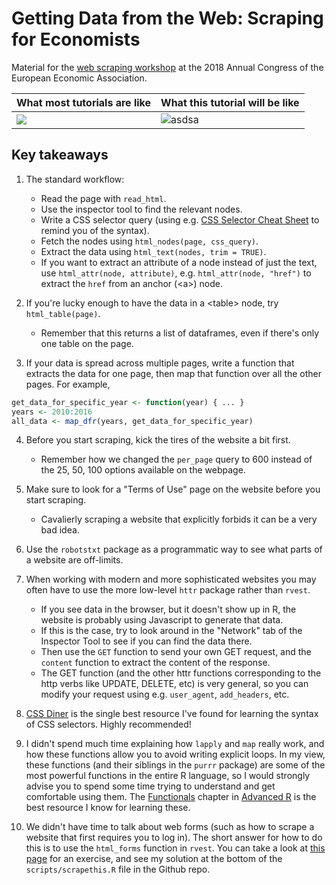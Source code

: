 # Getting Data from the Web: Scraping for Economists

Material for the [web scraping
workshop](http://www.eea-esem-congresses.org/index.php?sezn=7&page=137) at the
2018 Annual Congress of the European Economic Association.

| What most tutorials are like | What this tutorial will be like | 
| ------------- |-------------| 
| ![](https://pbs.twimg.com/media/Bs13i6LCcAAvwCf.jpg) | ![asdsa](https://media0.giphy.com/media/q7UpJegIZjsk0/480w_s.jpg) |

## Key takeaways

1. The standard workflow:
    * Read the page with `read_html`.
    * Use the inspector tool to find the relevant nodes.
    * Write a CSS selector query (using e.g. 
    [CSS Selector Cheat Sheet](https://www.w3schools.com/cssref/css_selectors.asp)
    to remind you of the syntax).
    * Fetch the nodes using `html_nodes(page, css_query)`.
    * Extract the data using `html_text(nodes, trim = TRUE)`.
    * If you want to extract an attribute of a node instead of just the text,
    use `html_attr(node, attribute)`, e.g. `html_attr(node, "href")` to extract
    the  `href` from an anchor (\<a\>) node.

2. If you're lucky enough to have the data in a \<table\> node, try `html_table(page)`.
    * Remember that this returns a list of dataframes, even if there's only one
    table on the page.

3. If your data is spread across multiple pages, write a function that extracts
the data for one page, then map that function over all the other pages. For example, 

```r
get_data_for_specific_year <- function(year) { ... }
years <- 2010:2016
all_data <- map_dfr(years, get_data_for_specific_year)
```

4. Before you start scraping, kick the tires of the website a bit first.
    * Remember how we changed the `per_page` query to 600 instead of the
    25, 50, 100 options available on the webpage.

5. Make sure to look for a "Terms of Use" page on the website before you start scraping.
    * Cavalierly scraping a website that explicitly forbids it can be a very bad idea.

6. Use the `robotstxt` package as a programmatic way to see what parts of a
website are off-limits.

7. When working with modern and more sophisticated websites you may often have to
use the more low-level `httr` package rather than `rvest`.
    * If you see data in the browser, but it doesn't show up in R, the website is
      probably using Javascript to generate that data.
    * If this is the case, try to look around in the "Network" tab of the
      Inspector Tool to see if you can find the data there.
    * Then use the `GET` function to send your own GET request, and the `content`
      function to extract the content of the response.
    * The GET function (and the other httr functions corresponding to the http
      verbs like UPDATE, DELETE, etc) is very general, so you can modify your
      request using e.g. `user_agent`, `add_headers`, etc.

8. [CSS Diner](https://flukeout.github.io/) is the single best resource I've
found for learning the syntax of CSS selectors. Highly recommended!

9. I didn't spend much time explaining how `lapply` and `map` really work, and
how these functions allow you to avoid writing explicit loops. In my view, these
functions (and their siblings in the `purrr` package) are some of the most
powerful functions in the entire R language, so I would strongly advise you to
spend some time trying to understand and get comfortable using them. The
[Functionals](http://adv-r.had.co.nz/Functionals.html) chapter in [Advanced
R](http://adv-r.had.co.nz/) is the best resource I know for learning these.

10. We didn't have time to talk about web forms (such as how to scrape a website
that first requires you to log in). The short answer for how to do this is to
use the `html_forms` function in `rvest`. You can take a look at [this
page](https://scrapethissite.com/pages/advanced/?gotcha=login) for an exercise,
and see my solution at the bottom of the `scripts/scrapethis.R` file in the
Github repo.
